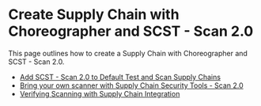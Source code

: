 # Create Supply Chain with Choreographer and SCST - Scan 2.0

This page outlines how to create a Supply Chain with Choreographer and SCST - Scan 2.0.

* [Add SCST - Scan 2.0 to Default Test and Scan Supply Chains](./integrate-app-scanning.hbs.md)
* [Bring your own scanner with Supply Chain Security Tools - Scan 2.0](./bring-your-own-scanner.hbs.md)
* [Verifying Scanning with Supply Chain Integration](./verify-app-scanning-supply-chain.hbs.md)